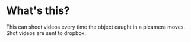 # What's this?
This can shoot videos every time the object caught in a picamera moves.
Shot videos are sent to dropbox.
